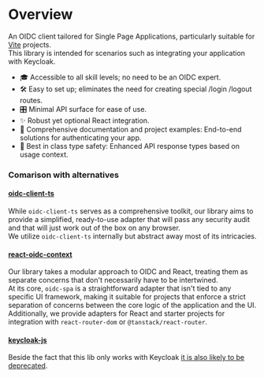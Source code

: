 # Overview

An OIDC client tailored for Single Page Applications, particularly suitable for [Vite](https://vitejs.dev/) projects.\
This library is intended for scenarios such as integrating your application with Keycloak.

* 🎓 Accessible to all skill levels; no need to be an OIDC expert.
* 🛠️ Easy to set up; eliminates the need for creating special /login /logout routes.
* 🎛️ Minimal API surface for ease of use.
* ✨ Robust yet optional React integration.
* 📖 Comprehensive documentation and project examples: End-to-end solutions for authenticating your app.
* 🧠 Best in class type safety: Enhanced API response types based on usage context.

### Comarison with alternatives

#### [oidc-client-ts](https://github.com/authts/oidc-client-ts)

While `oidc-client-ts` serves as a comprehensive toolkit, our library aims to provide a simplified, ready-to-use adapter that will pass any security audit and that will just work out of the box on any browser.\
We utilize `oidc-client-ts` internally but abstract away most of its intricacies.

#### [react-oidc-context](https://github.com/authts/react-oidc-context)

Our library takes a modular approach to OIDC and React, treating them as separate concerns that don't necessarily have to be intertwined.\
At its core, `oidc-spa` is a straightforward adapter that isn't tied to any specific UI framework, making it suitable for projects that enforce a strict separation of concerns between the core logic of the application and the UI.\
Additionally, we provide adapters for React and starter projects for integration with `react-router-dom` or `@tanstack/react-router`.

#### [keycloak-js](https://www.npmjs.com/package/keycloak-js)

Beside the fact that this lib only works with Keycloak [it is also likely to be deprecated](https://www.keycloak.org/2023/03/adapter-deprecation-update).
